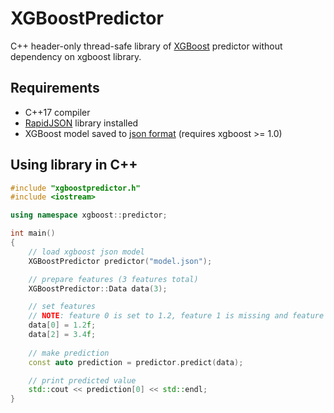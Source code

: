 # XGBoostPredictor
C++ header-only thread-safe library of [XGBoost](https://github.com/dmlc/xgboost/) predictor without dependency on xgboost library. 

## Requirements
* C++17 compiler
* [RapidJSON](https://rapidjson.org/) library installed
* XGBoost model saved to [json format](https://xgboost.readthedocs.io/en/latest/tutorials/saving_model.html) (requires xgboost >= 1.0)

## Using library in C++

```cpp
#include "xgboostpredictor.h"
#include <iostream>

using namespace xgboost::predictor;

int main()
{
    // load xgboost json model
    XGBoostPredictor predictor("model.json");

    // prepare features (3 features total)
    XGBoostPredictor::Data data(3);

    // set features
    // NOTE: feature 0 is set to 1.2, feature 1 is missing and feature 2 is set to 3.4
    data[0] = 1.2f;
    data[2] = 3.4f;
    
    // make prediction
    const auto prediction = predictor.predict(data);

    // print predicted value
    std::cout << prediction[0] << std::endl;
}
```
